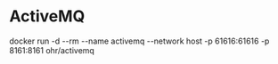 
    
# ActiveMQ
docker run -d --rm --name activemq --network host -p 61616:61616 -p 8161:8161 ohr/activemq